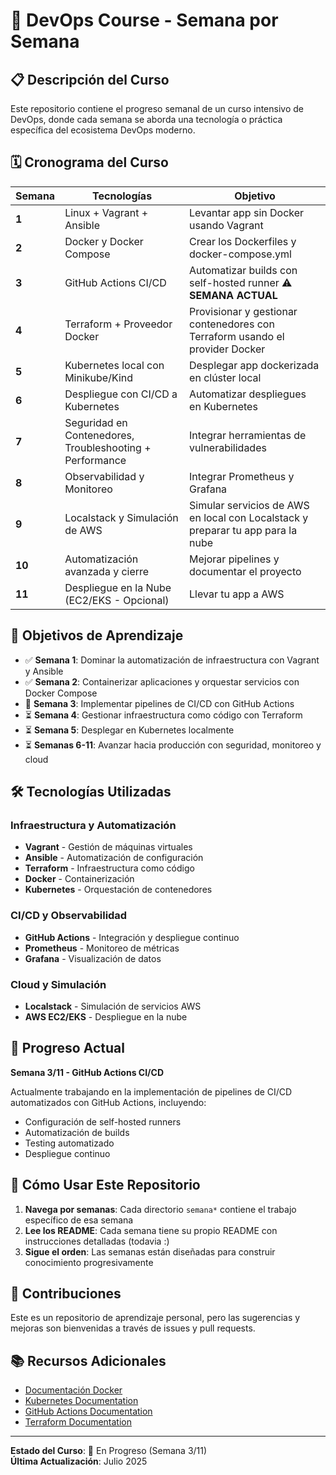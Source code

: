 # 🚀 DevOps Course - Semana por Semana

## 📋 Descripción del Curso

Este repositorio contiene el progreso semanal de un curso intensivo de DevOps, donde cada semana se aborda una tecnología o práctica específica del ecosistema DevOps moderno.

## 🗓️ Cronograma del Curso

| Semana | Tecnologías | Objetivo |
|--------|-------------|----------|
| **1** | Linux + Vagrant + Ansible | Levantar app sin Docker usando Vagrant |
| **2** | Docker y Docker Compose | Crear los Dockerfiles y docker-compose.yml |
| **3** | GitHub Actions CI/CD | Automatizar builds con self-hosted runner ⚠️ **SEMANA ACTUAL** |
| **4** | Terraform + Proveedor Docker | Provisionar y gestionar contenedores con Terraform usando el provider Docker |
| **5** | Kubernetes local con Minikube/Kind | Desplegar app dockerizada en clúster local |
| **6** | Despliegue con CI/CD a Kubernetes | Automatizar despliegues en Kubernetes |
| **7** | Seguridad en Contenedores, Troubleshooting + Performance | Integrar herramientas de vulnerabilidades |
| **8** | Observabilidad y Monitoreo | Integrar Prometheus y Grafana |
| **9** | Localstack y Simulación de AWS | Simular servicios de AWS en local con Localstack y preparar tu app para la nube |
| **10** | Automatización avanzada y cierre | Mejorar pipelines y documentar el proyecto |
| **11** | Despliegue en la Nube (EC2/EKS - Opcional) | Llevar tu app a AWS |

<!-- ## 📂 Estructura del Repositorio

```
DevOps/
├── semana1-Linux-Vagrant-Ansible/
│   ├── dia-3/
|   |   ├── .vagrant/
|   |   ├── index.html
|   |   ├── vagrant.log
|   |   ├── vagrantfile
│   ├── Vagrantfile
│   ├── playbook.yml
│   └── app/
├── semana2-Docker-docker-compose/
│   ├── README.md
│   ├── Dockerfile
│   ├── docker-compose.yml
│   └── app/
├── semana3-GitHub-Actions-CI-CD/          ⚠️ EN PROGRESO
│   ├── README.md
│   ├── .github/
│   │   └── workflows/
│   └── docs/
└── README.md
``` -->

## 🎯 Objetivos de Aprendizaje

- ✅ **Semana 1**: Dominar la automatización de infraestructura con Vagrant y Ansible
- ✅ **Semana 2**: Containerizar aplicaciones y orquestar servicios con Docker Compose
- 🔄 **Semana 3**: Implementar pipelines de CI/CD con GitHub Actions
- ⏳ **Semana 4**: Gestionar infraestructura como código con Terraform
- ⏳ **Semana 5**: Desplegar en Kubernetes localmente
- ⏳ **Semanas 6-11**: Avanzar hacia producción con seguridad, monitoreo y cloud

## 🛠️ Tecnologías Utilizadas

### Infraestructura y Automatización
- **Vagrant** - Gestión de máquinas virtuales
- **Ansible** - Automatización de configuración
- **Terraform** - Infraestructura como código
- **Docker** - Containerización
- **Kubernetes** - Orquestación de contenedores

### CI/CD y Observabilidad
- **GitHub Actions** - Integración y despliegue continuo
- **Prometheus** - Monitoreo de métricas
- **Grafana** - Visualización de datos

### Cloud y Simulación
- **Localstack** - Simulación de servicios AWS
- **AWS EC2/EKS** - Despliegue en la nube

## 🚀 Progreso Actual

**Semana 3/11 - GitHub Actions CI/CD**

Actualmente trabajando en la implementación de pipelines de CI/CD automatizados con GitHub Actions, incluyendo:
- Configuración de self-hosted runners
- Automatización de builds
- Testing automatizado
- Despliegue continuo

## 📖 Cómo Usar Este Repositorio

1. **Navega por semanas**: Cada directorio `semana*` contiene el trabajo específico de esa semana
2. **Lee los README**: Cada semana tiene su propio README con instrucciones detalladas (todavia :)
3. **Sigue el orden**: Las semanas están diseñadas para construir conocimiento progresivamente

## 🤝 Contribuciones

Este es un repositorio de aprendizaje personal, pero las sugerencias y mejoras son bienvenidas a través de issues y pull requests.

## 📚 Recursos Adicionales

- [Documentación Docker](https://docs.docker.com/)
- [Kubernetes Documentation](https://kubernetes.io/docs/)
- [GitHub Actions Documentation](https://docs.github.com/en/actions)
- [Terraform Documentation](https://www.terraform.io/docs/)

---

**Estado del Curso**: 🔄 En Progreso (Semana 3/11)  
**Última Actualización**: Julio 2025
